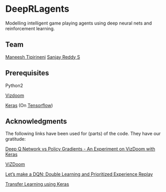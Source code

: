 # DeepRLagents

Modelling intelligent game playing agents using deep neural nets and reinforcement learning.

Team
-----
[Maneesh Tipirineni](https://github.com/maneesh4848)
[Sanjay Reddy S](https://github.com/Sanjay-Reddy-S)

Prerequisites
---------------
Python2

[Vizdoom](http://vizdoom.cs.put.edu.pl/tutorial#install)

[Keras](https://keras.io/) (On [Tensorflow](https://www.tensorflow.org/install/))

Acknowledgments
---------------

The following links have been used for (parts) of the code. They have our gratitude:

[Deep Q Network vs Policy Gradients - An Experiment on VizDoom with Keras](https://flyyufelix.github.io/2017/10/12/dqn-vs-pg.html)

[ViZDoom](https://github.com/mwydmuch/ViZDoom)

[Let’s make a DQN: Double Learning and Prioritized Experience Replay](https://jaromiru.com/2016/11/07/lets-make-a-dqn-double-learning-and-prioritized-experience-replay/)

[Transfer Learning using Keras](https://medium.com/@14prakash/transfer-learning-using-keras-d804b2e04ef8)

